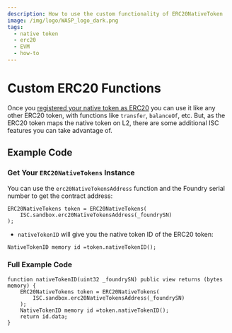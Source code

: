 ```yaml
---
description: How to use the custom functionality of ERC20NativeToken
image: /img/logo/WASP_logo_dark.png
tags:
  - native token
  - erc20
  - EVM
  - how-to
---
```


# Custom ERC20 Functions

Once you [registered your native token as ERC20](./erc20-native-token.md) you can use it like any other ERC20 token, with functions like
`transfer`, `balanceOf`, etc. But, as the ERC20 token maps the native token on L2, there are some additional ISC features 
you can take advantage of.

## Example Code

### Get Your `ERC20NativeTokens` Instance

You can use the `erc20NativeTokensAddress` function and the Foundry serial number to get the contract address:
 
```solidity
ERC20NativeTokens token = ERC20NativeTokens(
    ISC.sandbox.erc20NativeTokensAddress(_foundrySN)
);
```

* `nativeTokenID` will give you the native token ID of the ERC20 token:

```solidity
NativeTokenID memory id =token.nativeTokenID();
```

### Full Example Code

```solidity
function nativeTokenID(uint32 _foundrySN) public view returns (bytes memory) {
    ERC20NativeTokens token = ERC20NativeTokens(
        ISC.sandbox.erc20NativeTokensAddress(_foundrySN)
    );
    NativeTokenID memory id =token.nativeTokenID();
    return id.data;
}
```
